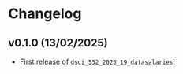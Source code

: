 # Changelog

<!--next-version-placeholder-->

## v0.1.0 (13/02/2025)

- First release of `dsci_532_2025_19_datasalaries`!